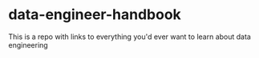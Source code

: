 # data-engineer-handbook
This is a repo with links to everything you'd ever want to learn about data engineering
